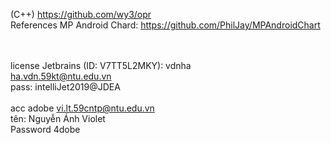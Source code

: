 (C++)
https://github.com/wy3/opr
<br>
References MP Android Chard: https://github.com/PhilJay/MPAndroidChart

<br><br>
license Jetbrains (ID: V7TT5L2MKY): vdnha
<br>
ha.vdn.59kt@ntu.edu.vn
<br>
pass: intelliJet2019@JDEA
<br> <br>
acc adobe vi.lt.59cntp@ntu.edu.vn
<br>
tên: Nguyễn Ánh Violet
<br>
Password 4dobe
